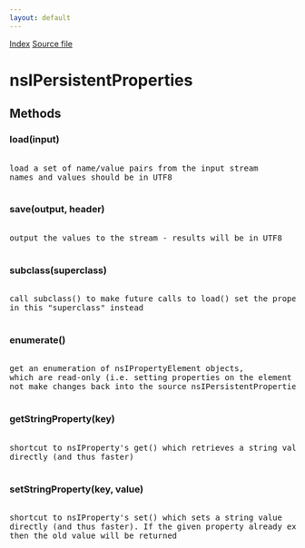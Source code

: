 ```yaml
---
layout: default
---
```

<div id='links'><a href="../index.html">Index</a>
<a href="http://dxr.mozilla.org/mozilla-central/source/xpcom/ds/nsIPersistentProperties2.idl">Source file</a>
</div>

# nsIPersistentProperties #

## Methods ##

### load(input) ###
<pre>  
load a set of name/value pairs from the input stream  
names and values should be in UTF8  
  
</pre>
### save(output, header) ###
<pre>  
output the values to the stream - results will be in UTF8  
  
</pre>
### subclass(superclass) ###
<pre>  
call subclass() to make future calls to load() set the properties  
in this "superclass" instead  
  
</pre>
### enumerate() ###
<pre>  
get an enumeration of nsIPropertyElement objects,  
which are read-only (i.e. setting properties on the element will  
not make changes back into the source nsIPersistentProperties  
  
</pre>
### getStringProperty(key) ###
<pre>  
shortcut to nsIProperty's get() which retrieves a string value  
directly (and thus faster)  
  
</pre>
### setStringProperty(key, value) ###
<pre>  
shortcut to nsIProperty's set() which sets a string value  
directly (and thus faster). If the given property already exists,  
then the old value will be returned  
  
</pre>